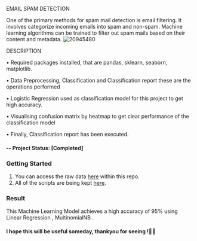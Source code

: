 EMAIL SPAM DETECTION

One of the primary methods for spam mail detection is email filtering. It involves categorize incoming emails into spam and non-spam. Machine learning algorithms can be trained to filter out spam mails based on their content and metadata.
![20945480](https://user-images.githubusercontent.com/118047264/226919729-d56fbf6c-ce33-41cb-b2ae-dad1141238e7.jpg)


DESCRIPTION

• Required packages installed, that are pandas, sklearn, seaborn, matplotlib.

• Data Preprocessing, Classification and Classification report these are the operations performed

• Logistic Regression used as classification model for this project to get high accuracy.

• Visualising confusion matrix by heatmap to get clear performance of the classification model

• Finally, Classification report has been executed.

#### -- Project Status: [Completed]

### Getting Started
1. You can access the raw data [here](https://github.com/ab-aruneswaran/Email_Spam_Detection/blob/main/dataset/spam.csv) within this repo.
2. All of the scripts are being kept [here](https://github.com/ab-aruneswaran/Email_Spam_Detection/blob/main/Email_Spam_Detection.ipynb).


### Result 

 This Machine Learning Model achieves a high accuracy of 95% using Linear Regression , MultinomialNB .
#### I hope this will be useful someday, thankyou for seeing !✌🏻

